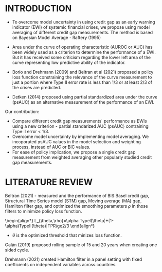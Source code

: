 # INTRODUCTION
- To overcome model uncertainty in using credit gap as an early warning indicator (EWI) of systemic financial crises, we propose using model averaging of different credit gap measurements. The method is based on Bayesian Model Average - Raftery (1995)

- Area under the curve of operating characteristic (AUROC or AUC) has been widely used as a criterion to determine the performance of a EWI. But it has received some criticism regarding the lower left area of the curve representing low predictive ability of the indicator.
- Borio and Drehmann (2009) and Beltran et al (2021) proposed a policy loss function constraining the relevance of the curve measurement to just a portion where Type II error rate is less than 1/3 or at least 2/3 of the crises are predicted.    
- Detken (2014) proposed using partial standardized area under the curve (psAUC) as an alternative measurement of the performance of an EWI.

Our contribution: 
- Compare different credit gap measurements' performance as EWIs using a new criterion - partial standarized AUC (psAUC) contraining Type II error < 1/3.
- Overcome model uncertainty by implementing model averaging. We incoporated psAUC values in the model selection and weighting process, instead of AUC or BIC values.
- For ease of policy implication, we propose a single credit gap measurement from weighted averaging other popularly studied credit gap measurements.

# LITERATURE REVIEW

Beltran (2021) - measured and the performance of BIS Basel credit gap, Structural Time Series model (STM) gap, Moving average (MA) gap, Hamilton filter gap, and optimized the smoothing parameters $\rho$ in those filters to minimize policy loss function. 

\begin{align*}
L_{\theta,\rho}=\alpha TypeI(\theta)+(1-\alpha)TypeII(\theta)|TPR\ge2/3
\end{align*}

- $\theta$ is the optimized threshold that minizes loss function.

Galán (2019) proposed rolling sample of 15 and 20 years when creating one sided cycle.

Drehmann (2021) created Hamilton filter in a panel setting with fixed coefficients on independent variables across countries.
